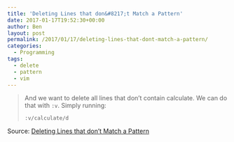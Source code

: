 ```yaml
---
title: 'Deleting Lines that don&#8217;t Match a Pattern'
date: 2017-01-17T19:52:30+00:00
author: Ben
layout: post
permalink: /2017/01/17/deleting-lines-that-dont-match-a-pattern/
categories:
  - Programming
tags:
  - delete
  - pattern
  - vim
---
```

> And we want to delete all lines that don’t contain calculate. We can do that with `:v`. Simply running:
> 
> `:v/calculate/d`

Source: [Deleting Lines that don&#8217;t Match a Pattern](http://tilvim.com/2013/05/01/deleting-in-file.html)